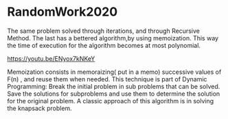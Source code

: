 # RandomWork2020

The same problem solved through iterations, and through Recursive Method. The last has a bettered algorithm,by using memoization. This way the time of execution for the algorithm becomes at most polynomial.

https://youtu.be/ENyox7kNKeY

Memoization consists in memoraizing( put in a memo) successive values of F(n) , and reuse them when needed. This technique is part of Dynamic Programming: Break the initial problem in sub problems that can be solved. Save the solutions for subproblems and use them to determine the solution for the original problem. A classic approach of this algorithm is in solving the knapsack problem.
